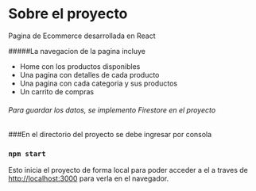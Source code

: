 # Sobre el proyecto

Pagina de Ecommerce desarrollada en React

#####La navegacion de la pagina incluye

- Home con los productos disponibles
- Una pagina con detalles de cada producto
- Una pagina con cada categoria y sus productos
- Un carrito de compras

###### Para guardar los datos, se implemento Firestore en el proyecto

###En el directorio del proyecto se debe ingresar por consola

### `npm start`

Esto inicia el proyecto de forma local para poder acceder a el a traves de
[http://localhost:3000](http://localhost:3000) para verla en el navegador.

